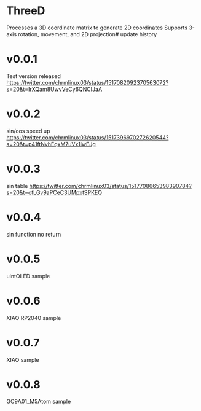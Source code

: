 # ThreeD
Processes a 3D coordinate matrix to generate 2D coordinates
Supports 3-axis rotation, movement, and 2D projection# update history
# v0.0.1
Test version released
https://twitter.com/chrmlinux03/status/1517082092370563072?s=20&t=IrXQam8UwvVeCy6QNCIJaA
# v0.0.2
sin/cos speed up
https://twitter.com/chrmlinux03/status/1517396970272620544?s=20&t=p41ftNyhEqxM7uVx1lwEJg
# v0.0.3
sin table
https://twitter.com/chrmlinux03/status/1517708665398390784?s=20&t=otLGv9aPCeC3UMpxtSPKEQ
# v0.0.4
sin function no return
# v0.0.5
uintOLED sample
# v0.0.6
XIAO RP2040 sample
# v0.0.7
XIAO sample
# v0.0.8
GC9A01_M5Atom sample
